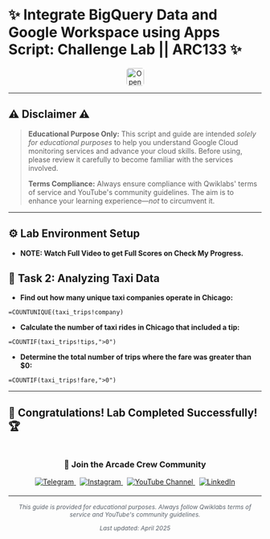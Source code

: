 # ✨ Integrate BigQuery Data and Google Workspace using Apps Script: Challenge Lab || ARC133 ✨
<div align="center">
<a href="https://www.cloudskillsboost.google/focuses/67217?parent=catalog" target="_blank" rel="noopener noreferrer" style="text-decoration: none;">
    <img src="https://img.shields.io/badge/Open_Lab-Cloud_Skills_Boost-4285F4?style=for-the-badge&logo=google&logoColor=white&labelColor=34A853" alt="Open Lab Badge" style="height: 35px; border-radius: 5px; transition: transform 0.2s ease-in-out;" onmouseover="this.style.transform='scale(1.05)'" onmouseout="this.style.transform='scale(1)'">
  </a>
</div>

---

## ⚠️ Disclaimer ⚠️

> **Educational Purpose Only:** This script and guide are intended *solely for educational purposes* to help you understand Google Cloud monitoring services and advance your cloud skills. Before using, please review it carefully to become familiar with the services involved.
>
> **Terms Compliance:** Always ensure compliance with Qwiklabs' terms of service and YouTube's community guidelines. The aim is to enhance your learning experience—*not* to circumvent it.

---

## ⚙️ Lab Environment Setup

* **NOTE: Watch Full Video to get Full Scores on Check My Progress.**

## 🎯 Task 2: Analyzing Taxi Data

*   **Find out how many unique taxi companies operate in Chicago:**
  ```spreadsheet
  =COUNTUNIQUE(taxi_trips!company)
  ```

*   **Calculate the number of taxi rides in Chicago that included a tip:**
  ```spreadsheet
  =COUNTIF(taxi_trips!tips,">0")
  ```

*   **Determine the total number of trips where the fare was greater than $0:**
  ```spreadsheet
  =COUNTIF(taxi_trips!fare,">0")
  ```

---

## 🎉 **Congratulations! Lab Completed Successfully!** 🏆  

<div align="center" style="padding: 5px;">
  <h3>📱 Join the Arcade Crew Community</h3>
  
  <a href="https://t.me/arcadecrewupdates">
    <img src="https://img.shields.io/badge/Join-Telegram-26A5E4?style=for-the-badge&logo=telegram&logoColor=white" alt="Telegram">
  </a>
  &nbsp;
  <a href="https://www.instagram.com/arcade_crew/">
    <img src="https://img.shields.io/badge/Follow-Instagram-E4405F?style=for-the-badge&logo=instagram&logoColor=white" alt="Instagram">
  </a>
  &nbsp;
  <a href="https://www.youtube.com/@arcade_creww?sub_confirmation=1">
    <img src="https://img.shields.io/badge/Subscribe-Arcade%20Crew-FF0000?style=for-the-badge&logo=youtube&logoColor=white" alt="YouTube Channel">
  </a>
  &nbsp;
  <a href="https://www.linkedin.com/in/arcadecrew/">
    <img src="https://img.shields.io/badge/LINKEDIN-Arcade%20Crew-0077B5?style=for-the-badge&logo=linkedin&logoColor=white" alt="LinkedIn">
  </a>
</div>

---

<div align="center">
  <p style="font-size: 12px; color: #586069;">
    <em>This guide is provided for educational purposes. Always follow Qwiklabs terms of service and YouTube's community guidelines.</em>
  </p>
  <p style="font-size: 12px; color: #586069;">
    <em>Last updated: April 2025</em>
  </p>
</div>
